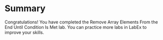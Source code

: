 # Summary

Congratulations! You have completed the Remove Array Elements From the End Until Condition Is Met lab. You can practice more labs in LabEx to improve your skills.
